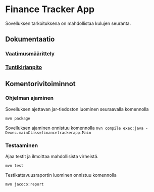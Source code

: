 # Finance Tracker App

Sovelluksen tarkoituksena on mahdollistaa kulujen seuranta.


## Dokumentaatio
### [Vaatimusmäärittely](https://github.com/iPegii/ot-harjoitustyo/blob/master/FinanceTrackerApp/dokumentaatio/vaatimusmaarittely.md)  
### [Tuntikirjanpito](https://github.com/iPegii/ot-harjoitustyo/blob/master/FinanceTrackerApp/dokumentaatio/tuntikirjanpito.md)

## Komentorivitoiminnot

### Ohjelman ajaminen

Sovelluksen ajettavan jar-tiedoston luominen seuraavalla komennolla

`mvn package`

Sovelluksen ajaminen onnistuu komennolla
`mvn compile exec:java -Dexec.mainClass=financetrackerapp.Main`

### Testaaminen
Ajaa testit ja ilmoittaa mahdollisista virheistä.

`mvn test`

Testikattavuusraportin luominen onnistuu komennolla

`mvn jacoco:report`


